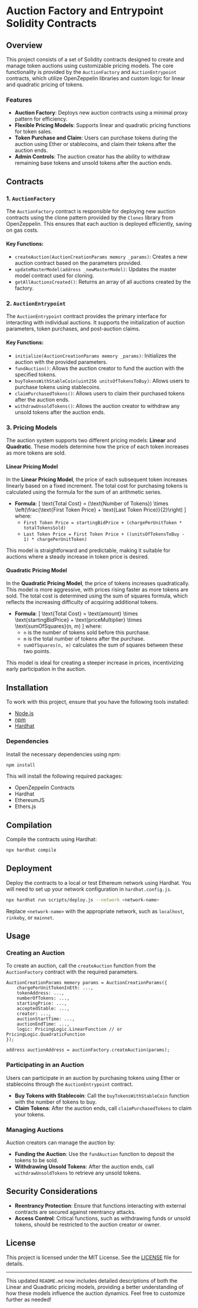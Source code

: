 

# Auction Factory and Entrypoint Solidity Contracts

## Overview

This project consists of a set of Solidity contracts designed to create and manage token auctions using customizable pricing models. The core functionality is provided by the `AuctionFactory` and `AuctionEntrypoint` contracts, which utilize OpenZeppelin libraries and custom logic for linear and quadratic pricing of tokens.

### Features

- **Auction Factory**: Deploys new auction contracts using a minimal proxy pattern for efficiency.
- **Flexible Pricing Models**: Supports linear and quadratic pricing functions for token sales.
- **Token Purchase and Claim**: Users can purchase tokens during the auction using Ether or stablecoins, and claim their tokens after the auction ends.
- **Admin Controls**: The auction creator has the ability to withdraw remaining base tokens and unsold tokens after the auction ends.

## Contracts

### 1. `AuctionFactory`

The `AuctionFactory` contract is responsible for deploying new auction contracts using the clone pattern provided by the `Clones` library from OpenZeppelin. This ensures that each auction is deployed efficiently, saving on gas costs.

#### Key Functions:

- `createAuction(AuctionCreationParams memory _params)`: Creates a new auction contract based on the parameters provided.
- `updateMasterModel(address _newMasterModel)`: Updates the master model contract used for cloning.
- `getAllAuctionsCreated()`: Returns an array of all auctions created by the factory.

### 2. `AuctionEntrypoint`

The `AuctionEntrypoint` contract provides the primary interface for interacting with individual auctions. It supports the initialization of auction parameters, token purchases, and post-auction claims.

#### Key Functions:

- `initialize(AuctionCreationParams memory _params)`: Initializes the auction with the provided parameters.
- `fundAuction()`: Allows the auction creator to fund the auction with the specified tokens.
- `buyTokensWithStableCoin(uint256 unitsOfTokensToBuy)`: Allows users to purchase tokens using stablecoins.
- `claimPurchasedTokens()`: Allows users to claim their purchased tokens after the auction ends.
- `withdrawUnsoldTokens()`: Allows the auction creator to withdraw any unsold tokens after the auction ends.

### 3. Pricing Models

The auction system supports two different pricing models: **Linear** and **Quadratic**. These models determine how the price of each token increases as more tokens are sold.

#### Linear Pricing Model

In the **Linear Pricing Model**, the price of each subsequent token increases linearly based on a fixed increment. The total cost for purchasing tokens is calculated using the formula for the sum of an arithmetic series.

- **Formula**: 
  \[
  \text{Total Cost} = (\text{Number of Tokens}) \times \left(\frac{\text{First Token Price} + \text{Last Token Price}}{2}\right)
  \]
  where:
  - `First Token Price = startingBidPrice + (chargePerUnitToken * totalTokensSold)`
  - `Last Token Price = First Token Price + ((unitsOfTokensToBuy - 1) * chargePerUnitToken)`

This model is straightforward and predictable, making it suitable for auctions where a steady increase in token price is desired.

#### Quadratic Pricing Model

In the **Quadratic Pricing Model**, the price of tokens increases quadratically. This model is more aggressive, with prices rising faster as more tokens are sold. The total cost is determined using the sum of squares formula, which reflects the increasing difficulty of acquiring additional tokens.

- **Formula**: 
  \[
  \text{Total Cost} = \text{amount} \times \text{startingBidPrice} + \text{priceMultiplier} \times \text{sumOfSquares}(n, m)
  \]
  where:
  - `n` is the number of tokens sold before this purchase.
  - `m` is the total number of tokens after the purchase.
  - `sumOfSquares(n, m)` calculates the sum of squares between these two points.

This model is ideal for creating a steeper increase in prices, incentivizing early participation in the auction.

## Installation

To work with this project, ensure that you have the following tools installed:

- [Node.js](https://nodejs.org/)
- [npm](https://www.npmjs.com/)
- [Hardhat](https://hardhat.org/)

### Dependencies

Install the necessary dependencies using npm:

```bash
npm install
```

This will install the following required packages:

- OpenZeppelin Contracts
- Hardhat
- EthereumJS
- Ethers.js

## Compilation

Compile the contracts using Hardhat:

```bash
npx hardhat compile
```

## Deployment

Deploy the contracts to a local or test Ethereum network using Hardhat. You will need to set up your network configuration in `hardhat.config.js`.

```bash
npx hardhat run scripts/deploy.js --network <network-name>
```

Replace `<network-name>` with the appropriate network, such as `localhost`, `rinkeby`, or `mainnet`.

## Usage

### Creating an Auction

To create an auction, call the `createAuction` function from the `AuctionFactory` contract with the required parameters.

```solidity
AuctionCreationParams memory params = AuctionCreationParams({
    chargePerUnitTokenInEth: ...,
    tokenAddress: ...,
    numberOfTokens: ...,
    startingPrice: ...,
    acceptedStable: ...,
    creator: ...,
    auctionStartTime: ...,
    auctionEndTime: ...,
    logic: PricingLogic.LinearFunction // or PricingLogic.QuadraticFunction
});

address auctionAddress = auctionFactory.createAuction(params);
```

### Participating in an Auction

Users can participate in an auction by purchasing tokens using Ether or stablecoins through the `AuctionEntrypoint` contract.

- **Buy Tokens with Stablecoin**: Call the `buyTokensWithStableCoin` function with the number of tokens to buy.
- **Claim Tokens**: After the auction ends, call `claimPurchasedTokens` to claim your tokens.

### Managing Auctions

Auction creators can manage the auction by:

- **Funding the Auction**: Use the `fundAuction` function to deposit the tokens to be sold.
- **Withdrawing Unsold Tokens**: After the auction ends, call `withdrawUnsoldTokens` to retrieve any unsold tokens.

## Security Considerations

- **Reentrancy Protection**: Ensure that functions interacting with external contracts are secured against reentrancy attacks.
- **Access Control**: Critical functions, such as withdrawing funds or unsold tokens, should be restricted to the auction creator or owner.

## License

This project is licensed under the MIT License. See the [LICENSE](LICENSE) file for details.

---

This updated `README.md` now includes detailed descriptions of both the Linear and Quadratic pricing models, providing a better understanding of how these models influence the auction dynamics. Feel free to customize further as needed!